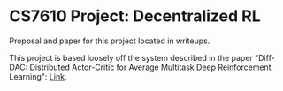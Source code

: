 # CS7610 Project: Decentralized RL 

Proposal and paper for this project located in writeups.

This project is based loosely off the system described in the paper "Diff-DAC: Distributed Actor-Critic for Average Multitask Deep Reinforcement Learning": [Link](https://www.prowler.io/blog/diff-dac-fully-distributed-deep-reinforcement-learning).

